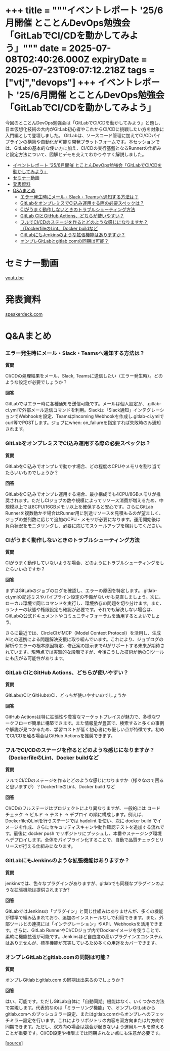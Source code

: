 +++
title = """イベントレポート '25/6月開催 とことんDevOps勉強会「GitLabでCI/CDを動かしてみよう」"""
date = 2025-07-08T02:40:26.000Z
expiryDate = 2025-07-23T09:07:12.218Z
tags = ["vtj","devops"]
+++
イベントレポート '25/6月開催 とことんDevOps勉強会「GitLabでCI/CDを動かしてみよう」
=====================================================

今回のとことんDevOps勉強会は「GitLabでCI/CDを動かしてみよう」と題し、日本仮想化技術の大内がGitLab初心者やこれからCI/CDに挑戦したい方を対象に入門編として登壇しました。 GitLabは、ソースコード管理に加えてCI/CDパイプラインの構築や自動化が可能な開発プラットフォームです。本セッションでは、GitLabの基本的な使い方に加え、CI/CDの実行基盤となるRunnerの仕組みと設定方法について、図解とデモを交えてわかりやすく解説しました。

*   [イベントレポート '25/6月開催 とことんDevOps勉強会「GitLabでCI/CDを動かしてみよう」](#イベントレポート-256月開催-とことんDevOps勉強会GitLabでCICDを動かしてみよう)
*   [セミナー動画](#セミナー動画)
*   [発表資料](#発表資料)
*   [Q&Aまとめ](#QAまとめ)
    *   [エラー発生時にメール・Slack・Teamsへ通知する方法は？](#エラー発生時にメールSlackTeamsへ通知する方法は)
    *   [GitLabをオンプレミスでCI込み運用する際の必要スペックは？](#GitLabをオンプレミスでCI込み運用する際の必要スペックは)
    *   [CIがうまく動作しないときのトラブルシューティング方法](#CIがうまく動作しないときのトラブルシューティング方法)
    *   [GitLab CIとGitHub Actions、どちらが使いやすい？](#GitLab-CIとGitHub-Actionsどちらが使いやすい)
    *   [フルでCI/CDのステージを作るとどのような感じになりますか？（DockerfileのLint、Docker buildなど](#フルでCICDのステージを作るとどのような感じになりますかDockerfileのLintDocker-buildなど)
    *   [GitLabにもJenkinsのような拡張機能はありますか？](#GitLabにもJenkinsのような拡張機能はありますか)
    *   [オンプレGitLabとgitlab.comの同期は可能？](#オンプレGitLabとgitlabcomの同期は可能)

セミナー動画
======

[youtu.be](https://youtu.be/jaMlfqyalR4)

発表資料
====

[speakerdeck.com](https://speakerdeck.com/devops_vtj/cdwodong-kasitemiyou)

Q&Aまとめ
======

### エラー発生時にメール・Slack・Teamsへ通知する方法は？

**質問**

CI/CDの処理結果をメール、Slack, Teamsに送信したい（エラー発生時）。どのような設定が必要でしょうか？

**回答**

GitLabではエラー時に各種通知を送信可能です。メールは個人設定か、.gitlab-ci.ymlで外部メール送信コマンドを利用。Slackは「Slack通知」インテグレーションでWebhookを設定、TeamsはIncoming Webhookを作成し.gitlab-ci.ymlでcurl等でPOSTします。ジョブにwhen: on\_failureを指定すれば失敗時のみ通知されます。

### GitLabをオンプレミスでCI込み運用する際の必要スペックは？

**質問**

GitLabをCI込みでオンプレで動かす場合、どの程度のCPUやメモリを割り当てたらいいものでしょうか？

**回答**

GitLabをCI込みでオンプレ運用する場合、最小構成でも4CPU/8GBメモリが推奨されます。ただしCIジョブの数や規模によってリソース消費が増えるため、中規模以上では8CPU/16GBメモリ以上を確保すると安心です。さらにGitLab Runnerを複数動かす場合はRunner用に別途リソースを見積もるのが望ましく、ジョブの並列数に応じて追加のCPU・メモリが必要になります。運用開始後は負荷状況をモニタリングし、必要に応じてスケールアップを検討してください。

### CIがうまく動作しないときのトラブルシューティング方法

**質問**

CIがうまく動作していないような場合、どのようにトラブルシューティングをしたらいいのですか？

**回答**

まずはGitLabのジョブのログを確認し、エラーの原因を特定します。.gitlab-ci.ymlの記述ミスやパイプライン設定の不備がないかも見直しましょう。次に、ローカル環境で同じコマンドを実行し、環境依存の問題を切り分けます。また、ランナーの状態や権限設定も確認が必要です。それでも解決しない場合は、GitLabの公式ドキュメントやコミュニティフォーラムを活用するとよいでしょう。

さらに最近では、CircleCIがMCP（Model Context Protocol）を活用し、生成AIとの連携による問題解決支援に取り組んでいます。これにより、ジョブログの解析やエラーの根本原因特定、修正案の提示までAIがサポートする未来が期待されています。現時点では実験的な段階ですが、今後こうした技術が他のCIツールにも広がる可能性があります。

### GitLab CIとGitHub Actions、どちらが使いやすい？

**質問**

GitLabのCIとGitHubのCI、どっちが使いやすいのでしょうか

**回答**

GitHub Actionsは特に拡張性や豊富なマーケットプレイスが魅力で、多様なワークフローが簡単に構築できます。また情報量が豊富で、検索すると多くの事例や解説が見つかるため、学習コストが低く初心者にも優しい点が特徴です。初めてCI/CDを触る場合はGitHub Actionsを推奨できます。

### フルでCI/CDのステージを作るとどのような感じになりますか？（DockerfileのLint、Docker buildなど

**質問**

フルでCI/CDのステージを作るとどのような感じになりますか（様々なので困ると思いますが）？DockerfileのLint、Docker build など

**回答**

CI/CDのフルステージはプロジェクトにより異なりますが、一般的には コードチェック → ビルド → テスト → デプロイ の順に構成します。例えば、DockerfileのLintを行うステージでは hadolint を使い、次に docker build でイメージを作成、さらにセキュリティスキャンや動作確認テストを追加する流れです。最後に docker push でリポジトリにプッシュし、本番やステージング環境へデプロイします。全体をパイプライン化することで、自動で品質チェックとリリースが行える仕組みになります。

### GitLabにもJenkinsのような拡張機能はありますか？

**質問**

jenkinsでは、色々なプラグインがありますが、gitlabでも同様なプラグインのような拡張機能は提供されますか?

**回答**

GitLabではJenkinsの「プラグイン」と同じ仕組みはありませんが、多くの機能が標準で組み込まれており、追加のインストールなしで利用できます。また、外部ツールとの連携には「インテグレーション」やAPI、Webhooksを活用できます。さらに、GitLab RunnerやCI/CDジョブ内でDockerイメージを使うことで、柔軟に機能拡張が可能です。Jenkinsほど自由度の高いプラグインエコシステムはありませんが、標準機能が充実しているため多くの用途をカバーできます。

### オンプレGitLabとgitlab.comの同期は可能？

**質問**

オンプレGitlabとgitlab.com の同期は出来るのでしょうか？

**回答**

はい、可能です。ただしGitLab自体に「自動同期」機能はなく、いくつかの方法で実現します。代表的なのは「ミラーリング機能」で、オンプレGitLabからgitlab.comへのプッシュミラー設定、またはgitlab.comからオンプレへのフェッチミラー設定を行います。これによりリポジトリの内容を双方向または片方向で同期できます。ただし、双方向の場合は競合が起きないよう運用ルールを整えることが重要です。CI/CD設定や権限までは同期されない点にも注意が必要です。

[[source]](https://devops-blog.virtualtech.jp/entry/20250708/1751942426)
